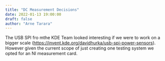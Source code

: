 ```yaml
---
title: "DC Measurement Decisions"
date: 2022-01-13 19:00:00
draft: false
author: "Arne Tarara"
---
```


The USB SPI fro mthe KDE Team looked interesting if we were to work on a bigger scale (https://invent.kde.org/davidhurka/usb-spi-power-sensors).
However given the current scope of just creating one testing system we opted for an NI measurement card.